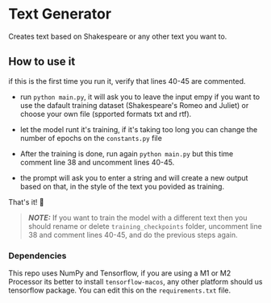 # Text Generator
Creates text based on Shakespeare or any other text you want to.

## How to use it

if this is the first time you run it, verify that lines 40-45 are commented.

- run ```python main.py```, it will ask you to leave the input empy if you want to use the dafault training dataset (Shakespeare's Romeo and Juliet) 
or choose your own file (spported formats txt and rtf).

- let the model runt it's training, if it's taking too long you can change the number of epochs on the `constants.py` file

- After the training is done, run again ```python main.py``` but this time comment line 38 and uncomment lines 40-45.

- the prompt will ask you to enter a string and will create a new output based on that, in the style of the text you povided as training.

That's it! 🎉




> **_NOTE:_**  If you want to train the model with a different text then you should rename or delete `training_checkpoints` folder, uncomment line 38 and comment lines 40-45, and do the previous steps again.


### Dependencies
This repo uses NumPy and Tensorflow, if you are using a M1 or M2 Processor its better to install `tensorflow-macos`, any other platform should us tensorflow package. You can edit this on the `requirements.txt` file.
